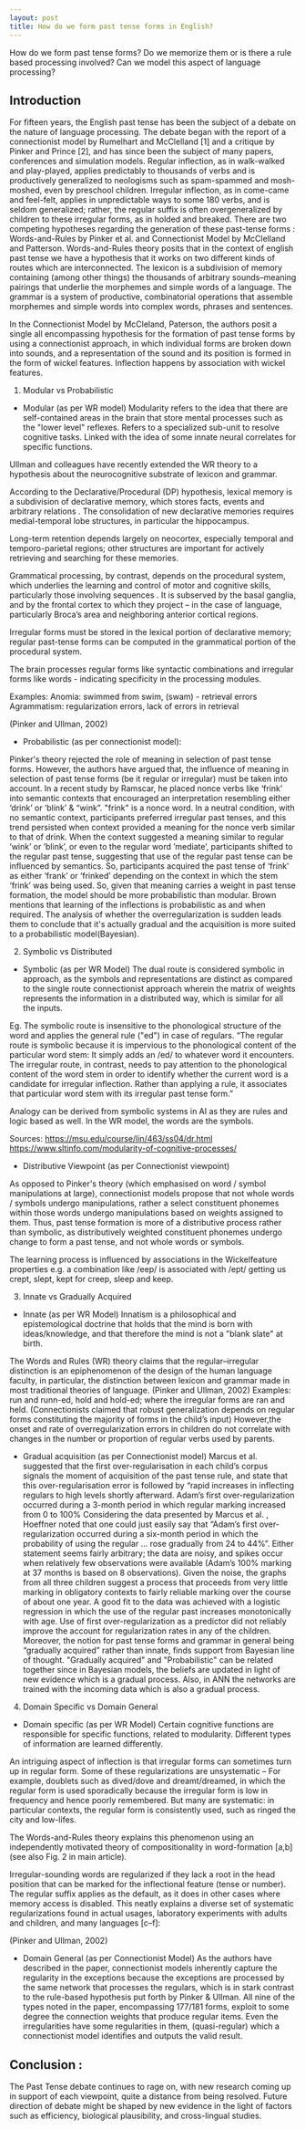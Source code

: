 ```yaml
---
layout: post
title: How do we form past tense forms in English?
---
```


How do we form past tense forms? Do we memorize them or is there a rule based processing involved? Can we model this aspect of language processing?

## Introduction
For fifteen years, the English past tense has been the subject of a debate on the nature of language processing. The debate began with the report of a connectionist model by Rumelhart and McClelland [1] and a critique by Pinker and Prince [2], and has since been the subject of many papers, conferences and simulation models.
Regular inflection, as in walk-walked and play-played, applies predictably to thousands of verbs and is productively generalized to neologisms such as spam-spammed and mosh-moshed, even by preschool children. Irregular inflection, as in come-came and feel-felt, applies in unpredictable ways to some 180 verbs, and is seldom generalized; rather, the regular suffix is often overgeneralized by children to these irregular forms, as in holded  and breaked.
There are two competing hypotheses regarding the generation of these past-tense forms : Words-and-Rules by Pinker et al. and Connectionist Model by McClelland and Patterson.
Words-and-Rules theory posits that in the context of english past tense we have a hypothesis that it works on two different kinds of routes which are interconnected.
The lexicon is a subdivision of memory containing (among other things) the thousands of arbitrary sounds–meaning pairings that underlie the morphemes and simple words of a language.
The grammar is a system of productive, combinatorial operations that assemble morphemes and simple words into complex words, phrases and sentences.

In the Connectionist Model by McCleland, Paterson, the authors posit a single all encompassing hypothesis for the formation of past tense forms by using a connectionist approach, in which individual forms are broken down into sounds, and a representation of the sound and its position is formed in the form of wickel features. Inflection happens by association with wickel features.

1. Modular vs Probabilistic

- Modular (as per WR model)
Modularity refers to the idea that there are self-contained areas in the brain that store mental processes such as the "lower level" reflexes. Refers to a specialized sub-unit to resolve cognitive tasks. Linked with the idea of some innate neural correlates for specific functions.

Ullman and colleagues have recently extended the WR theory to a hypothesis about the neurocognitive substrate of lexicon and grammar.

According to the Declarative/Procedural (DP) hypothesis, lexical memory is a subdivision of declarative memory, which stores facts, events and arbitrary relations .
The consolidation of new declarative memories requires medial-temporal lobe structures, in particular the hippocampus.

Long-term retention depends largely on neocortex, especially temporal and temporo-parietal regions; other structures are important for actively retrieving and searching for these memories.

Grammatical processing, by contrast, depends on the procedural system, which underlies the learning and control of motor and cognitive skills, particularly those involving sequences . It is subserved by the basal ganglia, and by the frontal cortex to which they project – in the case of language, particularly Broca’s area and neighboring anterior cortical regions.

Irregular forms must be stored in the lexical portion of declarative memory; regular past-tense forms can be computed in the grammatical portion of the procedural system.

The brain processes regular forms like syntactic combinations and irregular forms like words - indicating specificity in the processing modules.

Examples: Anomia: swimmed from swim, (swam) - retrieval errors
Agrammatism: regularization errors, lack of errors in retrieval

(Pinker and Ullman, 2002)






- Probabilistic (as per connectionist model):

Pinker's theory rejected the role of meaning in selection of past tense forms. However, the authors have argued that, the influence of meaning in selection of past tense forms (be it regular or irregular) must be taken into account. In a recent study by Ramscar, he placed nonce verbs like ‘frink’ into semantic contexts that encouraged an interpretation resembling either ‘drink’ or ‘blink’ & “wink”. "frink" is a nonce word. In a neutral condition, with no semantic context, participants preferred irregular past tenses, and this trend persisted when context provided a meaning for the nonce verb similar to that of drink. When the context suggested a meaning similar to regular ’wink’ or ’blink’, or even to the regular word ’mediate’, participants shifted to the regular past tense, suggesting that use of the regular past tense can be influenced by semantics. So, participants acquired the past tense of ‘frink’ as either ‘frank’ or ‘frinked’ depending on the context in which the stem ‘frink’ was being used.
So, given that meaning carries a weight in past tense formation, the model should be more probabilistic than modular.
Brown mentions that learning of the inflections is probabilistic as and when required. The analysis of whether the overregularization is sudden leads them to conclude that it's actually gradual and the acquisition is more suited to a probabilistic model(Bayesian).

2. Symbolic vs Distributed

- Symbolic (as per WR Model)
The dual route is considered symbolic in approach, as the symbols and representations  are distinct as compared to the single route connectionist approach wherein the matrix of weights represents the information in a distributed way, which is similar for all the inputs.

Eg. The symbolic route is insensitive to the phonological structure of the word and applies the general rule ("ed") in case of regulars.
“The regular route is symbolic because it is impervious to the phonological content of the particular word stem: It simply adds an /ed/ to whatever word it encounters. The irregular route, in contrast, needs to pay attention to the phonological content of the word stem in order to identify whether the current word is a candidate for irregular inflection. Rather than applying a rule, it associates that particular word stem with its irregular past tense form.”

Analogy can be derived from symbolic systems in AI as they are rules and logic based as well. In the WR model, the words are the symbols.


Sources:
https://msu.edu/course/lin/463/ss04/dr.html
https://www.sltinfo.com/modularity-of-cognitive-processes/


- Distributive Viewpoint (as per Connectionist viewpoint)

As opposed to Pinker's theory (which emphasised on word / symbol manipulations at large), connectionist models propose that not whole words / symbols undergo manipulations, rather a select constituent phonemes within those words undergo manipulations based on weights assigned to them. Thus, past tense formation is more of a distributive process rather than symbolic, as distributively weighted constituent phonemes undergo change to form a past tense, and not whole words or symbols.

The learning process is influenced by associations in the Wickelfeature properties e.g. a combination like /eep/ is associated with /ept/ getting us crept, slept, kept for creep, sleep and keep.

3. Innate vs Gradually Acquired

- Innate (as per WR Model)
Innatism is a philosophical and epistemological doctrine that holds that the mind is born with ideas/knowledge, and that therefore the mind is not a "blank slate" at birth.

The Words and Rules (WR) theory claims that the regular–irregular distinction is an epiphenomenon of the design of the human language faculty, in particular, the distinction between lexicon and grammar made in most traditional theories of language. (Pinker and Ullman, 2002)
Examples: run and runn-ed, hold and hold-ed; where the irregular forms are ran and held.
(Connectionists claimed that robust generalization depends on regular forms constituting the majority of forms in the child’s input) However,the onset and rate of overregularization errors in children do not correlate with changes in the number or proportion of regular verbs used by parents.

- Gradual acquisition (as per Connectionist model)
Marcus et al. suggested that the first over-regularisation in each child’s corpus signals the moment of acquisition of the past tense rule, and state that this over-regularisation error is followed by “rapid increases in inflecting regulars to high levels shortly afterward. Adam’s first over-regularization occurred during a 3-month period in which regular marking increased from 0 to 100%
Considering the data presented by Marcus et al. , Hoeffner noted that one could just easily say that “Adam’s first over-regularization occurred during a six-month period in which the probability of using the regular ... rose gradually from 24 to 44%”. Either statement seems fairly arbitrary; the data are noisy, and spikes occur when relatively few observations were available (Adam’s 100% marking at 37 months is based on 8 observations). Given the noise, the graphs from all three children suggest a process that proceeds from very little marking in obligatory contexts to fairly reliable marking over the course of about one year. A good fit to the data was achieved with a logistic regression in which the use of the regular past increases monotonically with age. Use of first over-regularization as a predictor did not reliably improve the account for regularization rates in any of the children.
Moreover, the notion for past tense forms and grammar in general being “gradually acquired” rather than innate, finds support from Bayesian line of thought. "Gradually acquired" and "Probabilistic" can be related together since in Bayesian models, the beliefs are updated in light of new evidence which is a gradual process. Also, in ANN the networks are trained with the incoming data which is also a gradual process.

4. Domain Specific vs Domain General

- Domain specific (as per WR Model)
Certain cognitive functions are responsible for specific functions, related to modularity. Different types of information are learned differently.

An intriguing aspect of inflection is that irregular forms can sometimes turn up in regular form. Some of these regularizations are unsystematic –
For example, doublets such as dived/dove and dreamt/dreamed, in which the regular form is used sporadically because the irregular form is low in frequency and hence poorly remembered.
But many are systematic: in particular contexts, the regular form is consistently used, such as ringed the city and low-lifes.


The Words-and-Rules theory explains this phenomenon using an independently motivated theory of compositionality in word-formation [a,b] (see also Fig. 2 in main article).

Irregular-sounding words are regularized if they lack a root in the head position that can be marked for the inflectional feature (tense or number). The regular suffix applies as the default, as it does in other cases where memory access is disabled. This neatly explains a diverse set of systematic regularizations found in actual usages, laboratory experiments with adults and children, and many languages [c–f]:


(Pinker and Ullman, 2002)

- Domain General (as per Connectionist Model)
As the authors have described in the paper, connectionist models inherently capture the regularity in the exceptions because the exceptions are processed by the same network that processes the regulars, which is in stark contrast to the rule-based hypothesis put forth by Pinker & Ullman.
All nine of the types noted in the paper, encompassing 177/181 forms, exploit to some degree the connection weights that produce regular items. Even the irregularities have some regularities in them, (quasi-regular) which a connectionist model identifies and outputs the valid result.  

## Conclusion :

The Past Tense debate continues to rage on, with new research coming up in support of each viewpoint, quite a distance from being resolved. Future direction of debate might be shaped by new evidence in the light of factors such as efficiency, biological plausibility, and cross-lingual studies.
